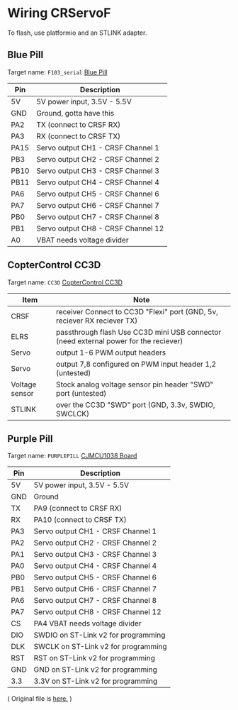 # Wiring CRServoF

To flash, use platformio and an STLINK adapter.

## Blue Pill

Target name: `F103_serial` [Blue Pill](https://stm32-base.org/boards/STM32F103C8T6-Blue-Pill)

| Pin  | Description                        |
|------|------------------------------------|
| 5V   | 5V power input, 3.5V - 5.5V        |
| GND  | Ground, gotta have this            |
| PA2  | TX (connect to CRSF RX)            |
| PA3  | RX (connect to CRSF TX)            |
| PA15 | Servo output CH1 - CRSF Channel 1  |
| PB3  | Servo output CH2 - CRSF Channel 2  |
| PB10 | Servo output CH3 - CRSF Channel 3  |
| PB11 | Servo output CH4 - CRSF Channel 4  |
| PA6  | Servo output CH5 - CRSF Channel 6  |
| PA7  | Servo output CH6 - CRSF Channel 7  |
| PB0  | Servo output CH7 - CRSF Channel 8  |
| PB1  | Servo output CH8 - CRSF Channel 12 |
| A0   | VBAT needs voltage divider         |

## CopterControl CC3D

Target name: `CC3D` [CopterControl CC3D](https://opwiki.readthedocs.io/en/latest/user_manual/cc3d/cc3d.html)

| Item           | Note                                                                                  |
|----------------|---------------------------------------------------------------------------------------|
| CRSF           | receiver 	Connect to CC3D "Flexi" port (GND, 5v, reciever RX reciever TX)            |
| ELRS           | passthrough flash 	Use CC3D mini USB connector (need external power for the reciever) |
| Servo          | output 1-6 	PWM output headers                                                       |
| Servo          | output 7,8 	configured on PWM input header 1,2 (untested)                            |
| Voltage sensor | Stock analog voltage sensor pin header "SWD" port (untested)                          |
| STLINK         | over the CC3D "SWD" port (GND, 3.3v, SWDIO, SWCLCK)                                   |

## Purple Pill

Target name: `PURPLEPILL` [CJMCU1038 Board](https://stm32-base.org/boards/STM32F103C8T6-Purple-Pill.html)

| Pin | Description                         |
|-----|-------------------------------------|
| 5V  | 5V power input, 3.5V - 5.5V         |
| GND | Ground                              |
| TX  | PA9 (connect to CRSF RX)            |
| RX  | PA10 (connect to CRSF TX)           |
| PA3 | Servo output CH1 - CRSF Channel 1   |
| PA2 | Servo output CH2 - CRSF Channel 2   |
| PA1 | Servo output CH3 - CRSF Channel 3   |
| PA0 | Servo output CH4 - CRSF Channel 4   |
| PB0 | Servo output CH5 - CRSF Channel 6   |
| PB1 | Servo output CH6 - CRSF Channel 7   |
| PA6 | Servo output CH7 - CRSF Channel 8   |
| PA7 | Servo output CH8 - CRSF Channel 12  |
| CS  | PA4 VBAT needs voltage divider      |
| DIO | SWDIO on ST-Link v2 for programming |
| DLK | SWCLK on ST-Link v2 for programming |
| RST | RST on ST-Link v2 for programming   |
| GND | GND on ST-Link v2 for programming   |
| 3.3 | 3.3V on ST-Link v2 for programming  |

( Original file is [here.](https://github.com/CapnBry/CRServoF/wiki/Wiring) )